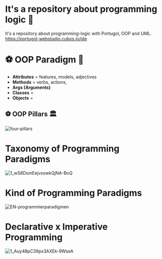 #  It's a repository about programming logic 🔢
It's a repository about programming-logic with Portugol, OOP and UML.
https://portugol-webstudio.cubos.io/ide

# ⚽ OOP Paradigm 🔢

- **Attributes** = features, models, adjectives
- **Methods** = verbs, actions, 
- **Args (Arguments)**
- **Classes** = 
- **Objects** = 

## ⚽ OOP Pillars 🏛️
![four-pillars](https://user-images.githubusercontent.com/61624336/112904629-98b3b700-90bf-11eb-99d4-5792544ed9d5.jpg)

# Taxonomy of Programming Paradigms

![1_wS8DsmEejvsswkQjNA-BoQ](https://user-images.githubusercontent.com/61624336/112913592-5ba3f080-90d0-11eb-9d4a-8eaa8558eabe.png)

# Kind of Programming Paradigms
![EN-programmierparadigmen](https://user-images.githubusercontent.com/61624336/113014519-0957e380-9153-11eb-97ea-a2e47dcfe8ff.jpg)

# Declarative x Imperative Programming
![1_Auy48pC39ps3AXEk-9WseA](https://user-images.githubusercontent.com/61624336/113073244-2adebc80-919f-11eb-9260-bb420027b43c.png)

